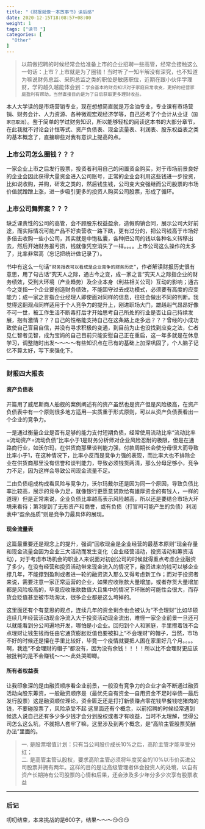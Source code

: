 ```yaml
---
title: "《财报就像一本故事书》读后感"
date: 2020-12-15T18:08:57+08:00
weight: 1
tags: ["读书 "]
categories: [
  "Other"
]
---
```

> 以前做招聘的时候经常会给准备上市的企业招聘一些高管，经常会接触这么一句话：上市？上市就是为了圈钱！当时听了一知半解没有深究，也不知道为嘛说财务总监、采购总监之类的职位是敏感职位，近期在跟小伙伴学理财，学的越久越能体会到：`学会基本的财务知识对于家庭日常收支，更好的经营家庭盈利有帮助，当然直接目的是为了日后获取更多理财收益。`
<!--more-->

本人大学读的是市场营销专业，现在想想简直就是万金油专业，专业课有市场营销、财务会计、人力资源、各种微观宏观经济学等，自己还考了个会计从业证（`国家已取消`）。鉴于简单的学过财务知识，所以能够轻松的阅读这本书的大部分章节，在此我就不讨论会计恒等式、资产负债表、现金流量表、利润表、股东权益表之类的基本概念了，直接聊些对我有意识上提高的点。

### 上市公司怎么圈钱？？？
一家企业上市之后发行股票，投资者利用自己的闲置资金购买，对于市场前景良好的企业会因此获得大量资金进入公司账号，正常的企业会利用这些钱进一步投资，比如说收购，并购，研发之类的，然后钱生钱，公司变大变强继而公司股票的市场价值就蹭蹭上涨，进一步吸引更多的投资人购买公司股票，形成了循环。

### 上市公司舞弊案？？？
缺乏课责性的公司的高管，会不顾股东权益盈余，造假购销合同，展示公司大好前途，而实际情况可能产品不好卖营收一路下跌，更有过分的，把公司钱高于市场好多倍去收购一些小公司，其实就是中饱私囊，各种把公司的钱以各种名义转移出去，然后开始财务报亏损，钱就像凭空消失了一样。。。。上市公司这么操作的太多了，比率非常高（忘记把统计做记录了）。

书中有这么一句话`“财务报表可以看成是企业竞争的财务历史”`，作者解读财报历史很有意思，用了句古话“究天人之际，通古今之变，成一家之言”究天人之际指企业的财务绩效，受到大环境（产业趋势）及企业本身（利益相关公司）互动的影响；通古今之变指一个企业要创造财务绩效，不能固守过去成功模式，必须要有高度的应变能力；成一家之言指企业经理人即使面对同样的信息，往往会做出不同的判断。我觉得这翻观点同样适用于个人竞争力的提升上，刚进职场大门，雄赳赳气昂昂好像不可一世，被工作生活不断毒打后才开始思考自己所处的行业是否让自己持续发展，抱有激情？？？自己的性格能支持自己在这条路上走多远？？？曾经的小成功致使自己盲目自信，并没有寻求积极的变通，到目前为止也没找到应变之法，仁者见仁智者见智，成为宝妈的自己目前只能安慰自己正在重启，这一年多就是在休息学习，调整随时出发～～～～有些知识点在已有的基础上加深巩固了，个人脑子记忆不算太好，写下来强化下。

---

### 财报四大报表
#### 资产负债表
开篇用了威尼斯商人船舰的案例阐述有的资产虽然也是资产但是风险极高，在资产负债表中有一个原则很多地方适用—实质重于形式原则，可以从资产负债表看出一个企业的竞争力。

一是通过衡量企业是否有足够的能力支付短期负债，经常使用流动比率“流动比率=流动资产÷流动负债”比率小于1是财务分析师对企业风险忍耐的极限，但是在通路商行业，如沃尔玛，在供货商那里谈判能力强，付款周期长会使分母很大而导致比率小于1，在这种情况下，比率小反而是竞争力强的表现，而比率大也不排除企业在供货商那里没有信誉和谈判能力，导致必须钱货两清，那么分母足够小，竞争力不足，因为这样会导致公司现金流量不足。

二由负债组成构成看风险与竞争力，沃尔玛戴尔还是因为同一个原因，导致负债比率比较高，展示的竞争力足，就像银行更愿意贷款给有雄厚资金的有钱人，一样的道理）但是正常来说，企业负债比率越高表示风险越高，所以还是要结合市场大环境来看待；第3提到了无形资产和商誉，或有负债（打官司可能产生的负债）利润表中“盈余品质”则是竞争力最具体的展现。

#### 现金流量表 
这篇最重要还是观念上的提升，强调“回收现金是企业经营的最基本原则”现金存量和现金流量会因为企业三大活动而发生变化（企业经营活动，投资活动和筹资活动），对于考虑市场机会的职业人来说面对初创公司的时候就得重点考虑企业融资了多少，在没有经营和投资活动带来现金流入的情况下，融资进来的钱可以够企业撑几年，不能撑到盈利或者进一轮的融资流入那么又得考虑新工作；而对于投资者来说，需要注意一家正常运营的企业，如果应收账款大量增加，或者存货大量增加都是风险极高的，毕竟应收账款数值大且集中的情况下坏账的可能性会很大，而存货会贬值甚至被市场淘汰，很多企业都是这么垮掉的。

这里面还有个有意思的观点，连续几年的资金剩余也会被认为“不会理财”比如华硕连续几年经营活动现金净流入大于投资活动现金流出，难怪一家企业前景一旦还可以就能看到分公司遍地开发，哪怕是小企业。回归到个人和家庭，手里攒着钱不会点理财让钱生钱而任由它通货膨胀贬值也要被扣上“不会理财”的帽子，当然，市场不好的时候还是攥在手里比较好，毕竟一个疫情就要把人困在家里好几个月。。。。啊，我连“不会理财的帽子”都没有，因为没有余钱！！！！所以比不会理财更应该被批判的是不会赚钱～～～此处哭唧唧。

#### 所有者权益表
让我印象深的是由融资顺序看企业前景，一般没有竞争力的企业才会不断通过融资活动向股东筹资，一般融资顺序是（最优先自有资金—自用资金不足时举债—最后发行股票）这是融资顺位理论，资金匮乏还是打打新债赚点零花钱早餐钱吃猪肉的钱，不要碰股票了，风险承受不起
这里面还有个概念，以前招聘的时候经常遇到候选人说自己还有多少多少钱才会分到股权或者才有收益，当时不太理解，觉得公司怎么这么坑，不就把人套牢了嘛，这里涉及到两个概念，是“高阶主管股票奖酬办法”里面的。
> 一. 是股票增值计划：只有当公司股价成长10%之后，高阶主管才能享受分红；<br/>
> 二. 是高管主管认股权，要求高阶主管必须将年度奖金的10%以市价买进公司股票并拥有两年。这样的目的是让高级管理者体会投资人的处境，以自有资产长期持有公司股票的心情和后果，还会涉及多少年分多少次享有股票收益

---

### 后记
叨叨结束，本来挑战的是600字，结果～～～😏😏😏